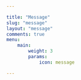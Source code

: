```yaml
---

title: "Message"
slug: "message"
layout: "message"
comments: true
menu:
    main:
        weight: 3
        params: 
            icon: message

---
```

